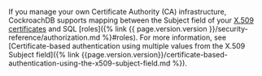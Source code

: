 If you manage your own Certificate Authority (CA) infrastructure, CockroachDB supports mapping between the Subject field of your [X.509 certificates](https://en.wikipedia.org/wiki/X.509) and SQL [roles]({% link {{ page.version.version }}/security-reference/authorization.md %}#roles). For more information, see [Certificate-based authentication using multiple values from the X.509 Subject field]({% link {{page.version.version}}/certificate-based-authentication-using-the-x509-subject-field.md %}).
